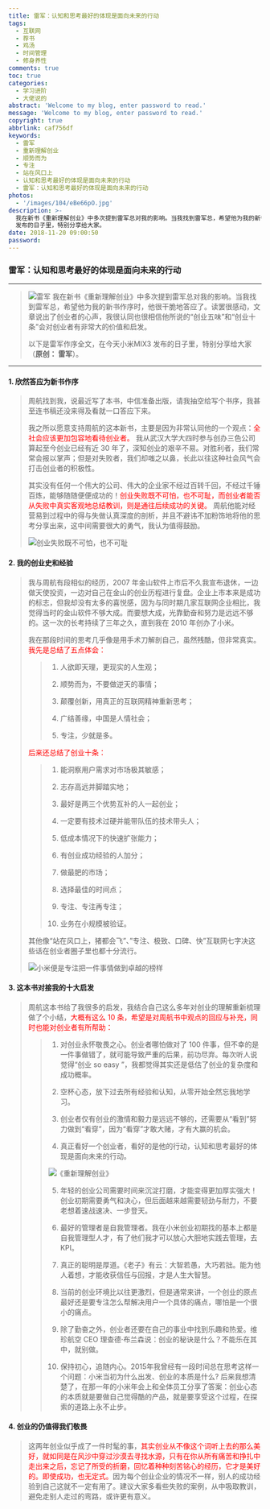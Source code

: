 ```yaml
---
title: 雷军：认知和思考最好的体现是面向未来的行动
tags:
  - 互联网
  - 荐书
  - 鸡汤
  - 时间管理
  - 修身养性
comments: true
toc: true
categories:
  - 学习进阶
  - 大佬说的
abstract: 'Welcome to my blog, enter password to read.'
message: 'Welcome to my blog, enter password to read.'
copyright: true
abbrlink: caf756df
keywords:
  - 雷军
  - 重新理解创业
  - 顺势而为
  - 专注
  - 站在风口上
  - 认知和思考最好的体现是面向未来的行动
  - 雷军：认知和思考最好的体现是面向未来的行动
photos:
  - '/images/104/eBe66pO.jpg'
description: >-
  我在新书《重新理解创业》中多次提到雷军总对我的影响。当我找到雷军总，希望他为我的新书作序时，他很干脆地答应了。读罢很感动，文章说出了创业者的心声，我很认同也很相信他所说的“创业五味”和“创业十条”会对创业者有非常大的价值和启发。以下是雷军作序全文，在今天小米MIX3
  发布的日子里，特别分享给大家。
date: 2018-11-20 09:00:50
password:
---
```

<script type="text/javascript" src="/js/src/bai.js"></script>

### 雷军：认知和思考最好的体现是面向未来的行动
---
> ![雷军](/images/104/B8I2eui.png)
> 我在新书《重新理解创业》中多次提到雷军总对我的影响。当我找到雷军总，希望他为我的新书作序时，他很干脆地答应了。读罢很感动，文章说出了创业者的心声，我很认同也很相信他所说的“创业五味”和“创业十条”会对创业者有非常大的价值和启发。
>
> 以下是雷军作序全文，在今天小米MIX3 发布的日子里，特别分享给大家（**原创： 雷军**）。

---

#### 1. 欣然答应为新书作序
> 周航找到我，说最近写了本书，中信准备出版，请我抽空给写个书序，我甚至连书稿还没来得及看就一口答应下来。
>
> 我之所以愿意支持周航的这本新书，主要是因为非常认同他的一个观点：<font color="red">全社会应该更加包容地看待创业者。</font> 我从武汉大学大四时参与创办三色公司算起至今创业已经有近 30 年了，深知创业的艰辛不易。对胜利者，我们常常会报以掌声；但是对失败者，我们却嗤之以鼻，长此以往这种社会风气会打击创业者的积极性。
>
> 其实没有任何一个伟大的公司、伟大的企业家不经过百转千回，不经过千锤百炼，能够随随便便成功的！<font color="red">创业失败既不可怕，也不可耻，而创业者能否从失败中真实客观地总结教训，则是通往后续成功的关键。</font> 周航他能对经营易到过程中的得与失做认真深度的剖析，并且不避讳不加粉饰地将他的思考分享出来，这中间需要很大的勇气，我认为值得鼓励。
>
> ![创业失败既不可怕，也不可耻](/images/104/TdkZL33.png)

#### 2. 我的创业史和经验
> 我与周航有段相似的经历，2007 年金山软件上市后不久我宣布退休，一边做天使投资，一边对自己在金山的创业历程进行复盘。企业上市本来是成功的标志，但我却没有太多的喜悦感，因为与同时期几家互联网企业相比，我觉得当时的金山软件不够大成。而要想大成，光靠勤奋和努力是远远不够的。这一次的长考持续了三年之久，直到我在 2010 年创办了小米。
>
> 我在那段时间的思考几乎像是用手术刀解剖自己，虽然残酷，但非常真实。<font color="red">我先是总结了五点体会：</font>
>
>> 1. 人欲即天理，更现实的人生观；
>>
>> 2. 顺势而为，不要做逆天的事情；
>>
>> 3. 颠覆创新，用真正的互联网精神重新思考；
>>
>> 4. 广结善缘，中国是人情社会；
>>
>> 5. 专注，少就是多。
>
> <font color="red">后来还总结了创业十条：</font>
>
>> 1. 能洞察用户需求对市场极其敏感；
>>
>> 2. 志存高远并脚踏实地；
>>
>> 3. 最好是两三个优势互补的人一起创业；
>>
>> 4. 一定要有技术过硬并能带队伍的技术带头人；
>>
>> 5. 低成本情况下的快速扩张能力；
>>
>> 6. 有创业成功经验的人加分；
>>
>> 7. 做最肥的市场；
>>
>> 8. 选择最佳的时间点；
>>
>> 9. 专注、专注再专注；
>>
>> 10. 业务在小规模被验证。
>
> 其他像“站在风口上，猪都会飞”、”专注、极致、口碑、快”互联网七字决这些话在创业者圈子里也都十分流行。
>
> ![小米便是专注把一件事情做到卓越的榜样](/images/104/mejzxVG.png)

#### 3. 这本书对接我的十大启发
> 周航这本书给了我很多的启发，我结合自己这么多年对创业的理解重新梳理做了个小结，<font color="red">大概有这么 10 条，希望是对周航书中观点的回应与补充，同时也能对创业者有所帮助：</font>
>
>> 1. 对创业永怀敬畏之心。创业者哪怕做对了 100 件事，但不幸的是一件事做错了，就可能导致严重的后果，前功尽弃。每次听人说觉得“创业 so easy ”，我都觉得其实还是低估了创业的复杂度和成功概率。
>>
>> 2. 空杯心态，放下过去所有经验和认知，从零开始全然忘我地学习。
>>
>> 3. 创业者仅有创业的激情和毅力是远远不够的，还需要从“看到”努力做到“看穿”，因为“看穿”才敢大赌，才有大赢的机会。
>>
>> 4. 真正看好一个创业者，看好的是他的行动，认知和思考最好的体现是面向未来的行动。
>>
>> ![《重新理解创业》](/images/104/u1liDdS.png)
>>
>> 5. 年轻的创业公司需要时间来沉淀打磨，才能变得更加厚实强大！创业初期需要勇气和决心，但后面越来越需要韧劲与耐力，不要老想着速战速决、一步登天。
>>
>> 6. 最好的管理者是自我管理者。我在小米创业初期找的基本上都是自我管理型人才，有了他们我才可以放心大胆地实践去管理，去 KPI。
>>
>> 7. 真正的聪明是厚道。《老子》有云：大智若愚，大巧若拙。能为他人着想，才能收获信任与回报，才是人生大智慧。
>>
>> 8. 当前的创业环境比以往更激烈，但是通常来讲，一个创业的原点最好还是要专注怎么帮解决用户一个具体的痛点，哪怕是一个很小的痛点。
>>
>> 9. 除了勤奋之外，创业者还要在自己的事业中找到乐趣和热爱。维珍航空 CEO 理查德·布兰森说：创业的秘诀是什么？不能乐在其中，就别做。
>>
>> 10. 保持初心，追随内心。2015年我曾经有一段时间总在思考这样一个问题：小米当初为什么出发、创业的本质是什么? 后来我想清楚了，在那一年的小米年会上和全体员工分享了答案：创业心态的本质就是要做自己觉得酷的产品，就是要享受这个过程，在探索的道路上永不止步。

#### 4. 创业的仍值得我们敬畏
> 这两年创业似乎成了一件时髦的事，<font color="red">其实创业从不像这个词听上去的那么美好，就如同是在风沙中穿过沙漠去寻找水源，只有在你从所有痛苦和挣扎中走出来之后，忘记了所受的折磨，回忆着种种刻苦铭心的经历，它才是美好的。即使成功，也无定式。</font>因为每个创业企业的情况不一样，别人的成功经验到自己这就不一定有用了。建议大家多看些失败的案例，从中吸取教训，避免走别人走过的弯路，或许更有意义。

